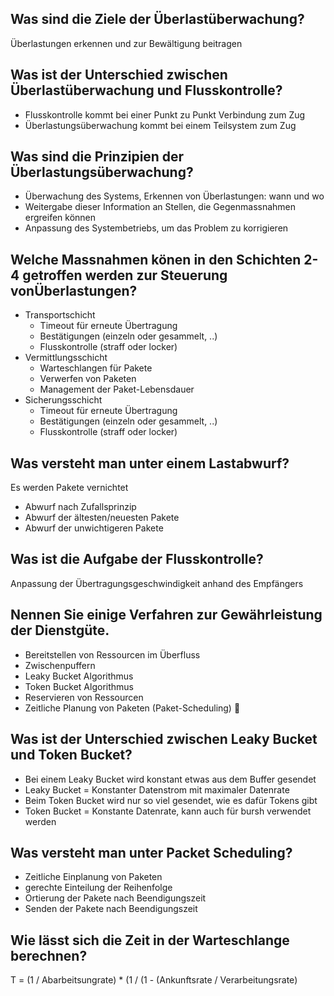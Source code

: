 ## Was sind die Ziele der Überlastüberwachung?
Überlastungen erkennen und zur Bewältigung beitragen

## Was ist der Unterschied zwischen Überlastüberwachung und Flusskontrolle?
* Flusskontrolle kommt bei einer Punkt zu Punkt Verbindung zum Zug
* Überlastungsüberwachung kommt bei einem Teilsystem zum Zug 

## Was sind die Prinzipien der Überlastungsüberwachung?
* Überwachung des Systems, Erkennen von Überlastungen: wann und wo
* Weitergabe dieser Information an Stellen, die Gegenmassnahmen ergreifen können
* Anpassung des Systembetriebs, um das Problem zu korrigieren

## Welche Massnahmen könen in den Schichten 2-4 getroffen werden zur Steuerung vonÜberlastungen?
* Transportschicht
    * Timeout für erneute Übertragung
    * Bestätigungen (einzeln oder gesammelt, ..)
    * Flusskontrolle (straff oder locker)
* Vermittlungsschicht
    * Warteschlangen für Pakete
    * Verwerfen von Paketen
    * Management der Paket-Lebensdauer
* Sicherungsschicht
    * Timeout für erneute Übertragung
    * Bestätigungen (einzeln oder gesammelt, ..)
    * Flusskontrolle (straff oder locker)

## Was versteht man unter einem Lastabwurf?
Es werden Pakete vernichtet

* Abwurf nach Zufallsprinzip
* Abwurf der ältesten/neuesten Pakete
* Abwurf der unwichtigeren Pakete

## Was ist die Aufgabe der Flusskontrolle?
Anpassung der Übertragungsgeschwindigkeit anhand des Empfängers

## Nennen Sie einige Verfahren zur Gewährleistung der Dienstgüte.
* Bereitstellen von Ressourcen im Überfluss
* Zwischenpuffern
* Leaky Bucket Algorithmus
* Token Bucket Algorithmus
* Reservieren von Ressourcen
* Zeitliche Planung von Paketen (Paket-Scheduling)
    
## Was ist der Unterschied zwischen Leaky Bucket und Token Bucket?
* Bei einem Leaky Bucket wird konstant etwas aus dem Buffer gesendet
* Leaky Bucket = Konstanter Datenstrom mit maximaler Datenrate
* Beim Token Bucket wird nur so viel gesendet, wie es dafür Tokens gibt
* Token Bucket = Konstante Datenrate, kann auch für bursh verwendet werden

## Was versteht man unter Packet Scheduling?
* Zeitliche Einplanung von Paketen
* gerechte Einteilung der Reihenfolge 
* Ortierung der Pakete nach Beendigungszeit
* Senden der Pakete nach Beendigungszeit

## Wie lässt sich die Zeit in der Warteschlange berechnen?
T = (1 / Abarbeitsungrate) * (1 / (1 - (Ankunftsrate / Verarbeitungsrate)

